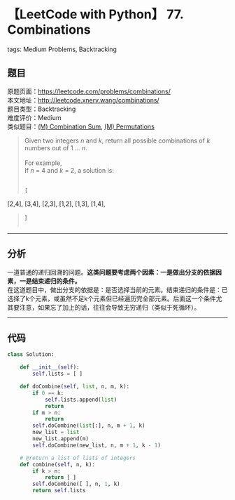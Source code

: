 # 【LeetCode with Python】 77. Combinations
tags: Medium Problems, Backtracking

## 题目
原题页面：<https://leetcode.com/problems/combinations/><br/>
本文地址：<http://leetcode.xnerv.wang/combinations/><br/>
题目类型：Backtracking<br/>
难度评价：Medium<br/>
类似题目：[(M) Combination Sum](/combination-sum/), [(M) Permutations](/permutations/)<br/>

> Given two integers *n* and *k*, return all possible combinations of *k* numbers out of 1 ... *n*.<br/>
><br/>
> For example,<br/>
> If *n* = 4 and *k* = 2, a solution is:<br/>
><br/>
> ```
> [
  [2,4],
  [3,4],
  [2,3],
  [1,2],
  [1,3],
  [1,4],
> ]
> ```

<!-- more -->

---
## 分析
一道普通的递归回溯的问题。**这类问题要考虑两个因素：一是做出分支的依据因素，一是结束递归的条件。**<br/>
在这道题目中，做出分支的依据是：是否选择当前的元素。结束递归的条件是：已选择了k个元素，或虽然不足k个元素但已经遍历完全部元素。后面这一个条件尤其要注意，如果忘了加上的话，往往会导致无穷递归（类似于死循环）。<br/>

---
## 代码
``` python
class Solution:

    def __init__(self):
        self.lists = [ ]

    def doCombine(self, list, n, m, k):
        if 0 == k:
            self.lists.append(list)
            return
        if m > n:
            return
        self.doCombine(list[:], n, m + 1, k)
        new_list = list
        new_list.append(m)
        self.doCombine(new_list, n, m + 1, k - 1)

    # @return a list of lists of integers
    def combine(self, n, k):
        if k > n:
            return [ ]
        self.doCombine([ ], n, 1, k)
        return self.lists
```
